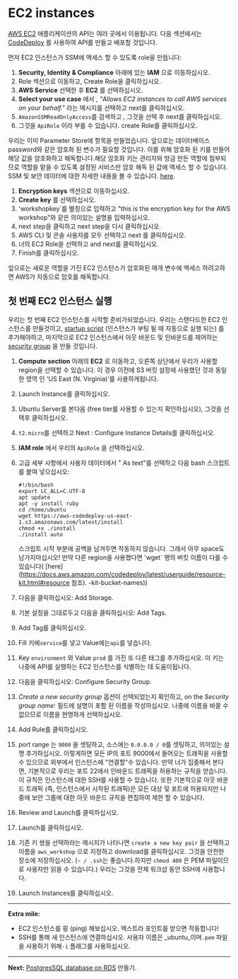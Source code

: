 ﻿# EC2 instances

[AWS EC2](https://aws.amazon.com/ec2/) 애플리케이션의 API는 여러 곳에서 이용됩니다. 다음 섹션에서는 [CodeDeploy](http://docs.aws.amazon.com/codedeploy/latest/userguide/welcome.html) 를 사용하여 API를 만들고 배포할 것입니다.

먼저 EC2 인스턴스가 SSM에 액세스 할 수 있도록 role을 만듭니다:

1. **Security, Identity & Compliance** 아래에 있는 **IAM** 으로 이동하십시오.
2. Role 섹션으로 이동하고, Create Role을 클릭하십시오.
3. **AWS Service** 선택한 후 **EC2** 를 선택하십시오.
4. **Select your use case** 에서 , _"Allows EC2 instances to call AWS services on your behalf."_ 라는 메시지를 선택하고 next를 클릭하십시오.
5. `AmazonSSMReadOnlyAccess`를 검색하고 , 그것을 선택 후 next를 클릭하십시오.
6. 그것을 `ApiRole` 이라 부를 수 있습니다. create Role를 클릭하십시오.

우리는 이미 Parameter Store에 항목을 만들었습니다. 앞으로는 데이터베이스 password와 같은 암호화 된 변수가 필요할 것입니다. 이를 위해 암호화 된 키를 만들어 해당 값을 암호화하고 해독합니다.해당 암호화 키는 관리자와 방금 만든 역할에 첨부되므로 역할을 맡을 수 있도록 설정된 서비스만 암호 해독 된 값에 액세스 할 수 있습니다. SSM 및 보안 데이터에 대한 자세한 내용을 볼 수 있습니다. [here](https://aws.amazon.com/blogs/compute/managing-secrets-for-amazon-ecs-applications-using-parameter-store-and-iam-roles-for-tasks/).

1. **Encryption keys** 섹션으로 이동하십시오.
2. **Create key** 를 선택하십시오.
3. 'workshopkey`를 별칭으로 입력하고 "this is the encryption key for the AWS workshop"와 같은 의미있는 설명을 입력하십시오.
4. next step을 클릭하고 next step을 다시 클릭하십시오.
5. AWS CLI 및 콘솔 사용자를 모두 선택하고 next 를 클릭하십시오.
6. 너의 EC2 Role을 선택하고 and next를 클릭하십시오.
7. Finish를 클릭하십시오.

앞으로는 새로운 역할을 가진 EC2 인스턴스가 암호화된 매개 변수에 액세스 하려고하면 AWS가 자동으로 암호를 해독합니다.

## 첫 번째 EC2 인스턴스 실행

우리는 첫 번째 EC2 인스턴스를 시작할 준비가되었습니다. 우리는 스탠다드한 EC2 인스턴스를 만들것이고, [startup script](http://docs.aws.amazon.com/AWSEC2/latest/UserGuide/user-data.html) (인스턴스가 부팅 될 때 자동으로 실행 되는) 를 추가해야하고, 마지막으로 EC2 인스턴스에서 아웃 바운드 및 인바운드를 제어하는[security group](http://docs.aws.amazon.com/AWSEC2/latest/UserGuide/using-network-security.html) 을 만들 것입니다.

1. **Compute section** 아래의 **EC2** 로 이동하고, 오른쪽 상단에서 우리가 사용할 region을 선택할 수 있습니다. 이 경우 이전에 S3 버킷 설정에 사용했던 것과 동일한 영역 인 'US East (N. Virginia)'를 사용하게됩니다.
2. Launch Instance를 클릭하십시오.
3. Ubuntu Server를 본다음 (free tier를 사용할 수 있는지 확인하십시오), 그것을 선택후 클릭하십시오.
4. `t2.micro`를 선택하고 Next : Configure Instance Details를 클릭하십시오.
5. **IAM role** 에서 우리의 `ApiRole` 을 선택하십시오.
6. 고급 세부 사항에서 사용자 데이터에서 " As text"를 선택하고 다음 bash 스크립트를 붙여 넣으십시오:
    ```
    #!/bin/bash
    export LC_ALL=C.UTF-8
    apt update
    apt -y install ruby
    cd /home/ubuntu
    wget https://aws-codedeploy-us-east-1.s3.amazonaws.com/latest/install
    chmod +x ./install
    ./install auto
    ```

    스크립트 시작 부분에 공백을 남겨두면 작동하지 않습니다. 그래서 아무 space도 남가지마십시오!
    만약 다른 region을 사용했다면 'wget` 행의 버킷 이름이 다를 수 있습니다( [here](https://docs.aws.amazon.com/codedeploy/latest/userguide/resource-kit.html#resource  참조). -kit-bucket-names))

7. 다음을 클릭하십시오: Add Storage.
8. 기본 설정을 그대로두고 다음을 클릭하십시오: Add Tags.
9. Add Tag를 클릭하십시오.
10. Fill 키에`service`를 넣고 Value에는`api`를 넣습니다.
11. Key `environment` 와 Value `prod` 를 가진 또 다른 태그를 추가하십시오. 이 키는 나중에 API를 실행하는 EC2 인스턴스를 식별하는 데 도움이됩니다.
12. 다음을 클릭하십시오: Configure Security Group.
13. _Create a new security group_ 옵션이 선택되었는지 확인하고, on the _Security group name:_ 필드에 설명이 포함 된 이름을 작성하십시오. 나중에 이름을 바꿀 수 없으므로 이름을 현명하게 선택하십시오.
14. Add Rule를 클릭하십시오.
15. port range 는 `9000` 을 셋팅하고, 소스에는 `0.0.0.0 / 0`를 셋팅하고, 의미있는 설명 추가하십시오. 이렇게하면 모든 IP의 포트 9000에서 들어오는 트래픽을 사용할 수 있으므로 외부에서 인스턴스에 "연결할"수 있습니다. 만약 너가 집중해서 본다면, 기본적으로 우리는 포트 22에서 인바운드 트래픽을 허용하는 규칙을 얻습니다. 이 규칙은 인스턴스에 대한 SSH를 사용할 수 있습니다. 또한 기본적으로 아웃 바운드 트래픽 (즉, 인스턴스에서 시작된 트래픽)은 모든 대상 및 포트에 허용되지만 나중에 보안 그룹에 대한 아웃 바운드 규칙을 편집하여 제한 할 수 있습니다.
16. Review and Launch를 클릭하십시오.
17. Launch를 클릭하십시오.
18. 기존 키 쌍을 선택하라는 메시지가 나타나면 `create a new key pair` 을 선택하고 이름을 `aws_workshop` 으로 지정하고 download를 클릭하십시오. 그것을 안전한 장소에 저장하십시오. (`~ / .ssh`는 좋습니다.하지만 `chmod 400` 은 PEM 파일이므로 사용자만 읽을 수 있습니다.) 우리는 그것을 전체 워크샵 동안 SSH에 사용합니다.
19. Launch Instances를 클릭하십시오.

---
**Extra mile:**

- EC2 인스턴스를 핑 (ping) 해보십시오. 엑스트라 포인트를 받으면 작동합니다!
- SSH를 통해 새 인스턴스에 연결하십시오. 사용자 이름은 _ubuntu_이며`.pem` 파일을 사용하기 위해`-i` 플래그를 사용하십시오.

---
**Next:** [PostgresSQL database on RDS](/workshop/s3-web-ec2-api-rds/03-RDS.md) 만들기.
